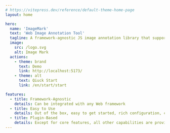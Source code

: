 ```yaml
---
# https://vitepress.dev/reference/default-theme-home-page
layout: home

hero:
  name: 'ImageMark'
  text: 'Web Image Annotation Tool'
  tagline: A framework-agnostic JS image annotation library that supports multiple annotation methods, including rectangles, circles, polygons, lines, images, and Path.
  image:
    src: /logo.svg
    alt: Image Mark
  actions:
    - theme: brand
      text: Demo
      link: http://localhost:5173/
    - theme: alt
      text: Qiuck Start
      link: /en/start/start

features:
  - title: Framework-Agnostic
    details: Can be integrated with any Web framework
  - title: Easy to Use
    details: Out of the box, easy to get started, rich configuration, clear documentation.
  - title: Plugin-Based
    details: Except for core features, all other capabilities are provided as plugins, allowing you to choose only what you need and reduce unnecessary code.
---
```

